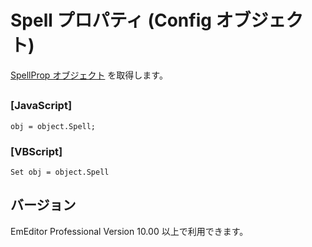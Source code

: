 # Spell プロパティ (Config オブジェクト)

[SpellProp オブジェクト](../spell_prop/index) を取得します。

## 

### \[JavaScript\]

```
obj = object.Spell;
```

### \[VBScript\]

```
Set obj = object.Spell
```

## バージョン

EmEditor Professional Version 10.00 以上で利用できます。
